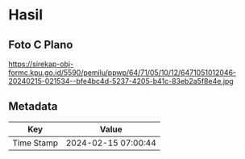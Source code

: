 # Hasil

## Foto C Plano

https://sirekap-obj-formc.kpu.go.id/5590/pemilu/ppwp/64/71/05/10/12/6471051012046-20240215-021534--bfe4bc4d-5237-4205-b41c-83eb2a5f8e4e.jpg


## Metadata

| Key        | Value               |
| ---------- | ------------------- |
| Time Stamp | 2024-02-15 07:00:44 |



